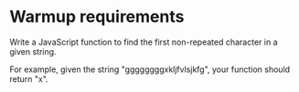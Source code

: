 Warmup requirements
===================

Write a JavaScript function to find the first non-repeated character in a given string.

For example, given the string "ggggggggxkljfvlsjkfg", your function should return "x".